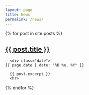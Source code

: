 ```yaml
---
layout: page
title: News
permalink: /news/
---
```



  {% for post in site.posts %}
      <h2><a href="{{ site.baseurl }}{{ post.url }}">{{ post.title }}</a></h2>
      
      <div class="date">
    {{ page.date | date: "%B %e, %Y" }}
  </div>
  
      {{ post.excerpt }}
      <hr>
      
  {% endfor %}


